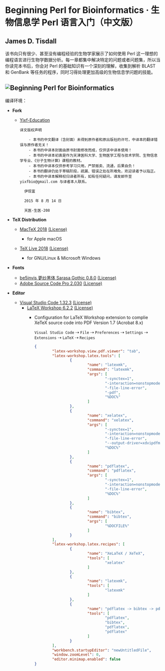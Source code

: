 # Beginning Perl for Bioinformatics · 生物信息学 Perl 语言入门（中文版）
James D. Tisdall
---

该书向只有很少、甚至没有编程经验的生物学家展示了如何使用 Perl 这一理想的编程语言进行生物学数据分析。每一章都集中解决特定的问题或者问题集，所以当你读完本书后，你会对 Perl 的基础知识有一个深刻的理解，收集到解析 BLAST 和 GenBank 等任务的程序，同时习得处理更加高级的生物信息学问题的技能。

![Beginning Perl for Bioinformatics](https://github.com/M-Mono/Beginning-Perl-for-Bioinformatics/raw/master/Frontmatter.jpg)
---
编译环境：
+ **Fork**
  + [Yixf-Education](https://github.com/Yixf-Education/BP4B)
  
    ```
    译文版权声明

        - 本书的中文翻译（含封面）未得到原作者和原出版社的许可，中译本的翻译错误与原作者无关！
        - 本书的中译本封面由原书封面修改而成，仅供该中译本使用！
        - 本书的中译本初衷是作为天津医科大学、生物医学工程与技术学院、生物信息学专业、《分子生物计算》课程的教材。
        - 本书的中译本仅供参考学习只用，严禁贩卖、流通，后果自负！
        - 本书的翻译仍处于草稿阶段，疏漏、错误之处在所难免，欢迎读者予以指正。
        - 本书的中译本解释权归译者所有，如有任何疑问，请发邮件至yixfbio@gmail.com 与译者本人联系。

      伊现富

      2015 年 8 月 14 日

      天医-生医-208
      ```

+ **TeX Distribution**
    + [MacTeX 2018](https://www.tug.org/mactex/) [(License)](https://www.tug.org/mactex/src/License.rtf)
        + for Apple macOS


    + [TeX Live 2018](https://www.tug.org/texlive/) [(License)](https://www.tug.org/texlive/copying.html)
       + for GNU/Linux & Microsoft Windows


+ **Fonts**
  + [be5invis 更纱黑体 Sarasa Gothic 0.8.0](https://github.com/be5invis/Sarasa-Gothic) [(License)](https://github.com/be5invis/Sarasa-Gothic/blob/master/LICENSE)
  + [Adobe Source Code Pro 2.030](https://github.com/adobe-fonts/source-code-pro) [(License)](https://github.com/adobe-fonts/source-code-pro/blob/master/LICENSE.md)


+ **Editor**
    + [Visual Studio Code 1.32.3](https://code.visualstudio.com/) [(License)](https://code.visualstudio.com/License/)
        + [LaTeX Workshop 6.2.2](https://github.com/James-Yu/LaTeX-Workshop) [(License)](https://github.com/James-Yu/LaTeX-Workshop/blob/master/LICENSE.txt)
            + Configuration for LaTeX Workshop extension to complie XeTeX source code into PDF Version 1.7 (Acrobat 8.x)
            
                ```Visual Studio Code``` ⇢ ```File``` ⇢ ```Preferences``` ⇢ ```Settings``` ⇢ ```Extensions``` ⇢ ```LaTeX``` ⇢ ```Recipes```


                ```JSON
                {
                        "latex-workshop.view.pdf.viewer": "tab",
                        "latex-workshop.latex.tools": [
                                {
                                        "name": "latexmk",
                                        "command": "latexmk",
                                        "args": [
                                                "-synctex=1",
                                                "-interaction=nonstopmode",
                                                "-file-line-error",
                                                "-pdf",
                                                "%DOC%"
                                        ]
                                },
                                {
                                        "name": "xelatex",
                                        "command": "xelatex",
                                        "args": [
                                                "-synctex=1",
                                                "-interaction=nonstopmode",
                                                "-file-line-error",
                                                "--output-driver=xdvipdfmx -q -E -V 7",
                                                "%DOC%"
                                        ]
                                },
                                {
                                        "name": "pdflatex",
                                        "command": "pdflatex",
                                        "args": [
                                                "-synctex=1",
                                                "-interaction=nonstopmode",
                                                "-file-line-error",
                                                "%DOC%"
                                        ]
                                },
                                {
                                        "name": "bibtex",
                                        "command": "bibtex",
                                        "args": [
                                                "%DOCFILE%"
                                        ]
                                }
                        ],
                        "latex-workshop.latex.recipes": [
                                {
                                        "name": "XeLaTeX / XeTeX",
                                        "tools": [
                                                "xelatex"
                                        ]
                                },
                                {
                                        "name": "latexmk",
                                        "tools": [
                                                "latexmk"
                                        ]
                                },
                                {
                                        "name": "pdflatex -> bibtex -> pdflatex*2",
                                        "tools": [
                                                "pdflatex",
                                                "bibtex",
                                                "pdflatex",
                                                "pdflatex"
                                        ]
                                }
                        ],
                        "workbench.startupEditor": "newUntitledFile",
                        "window.zoomLevel": 0,
                        "editor.minimap.enabled": false
                }
                ```